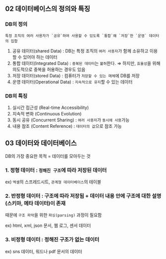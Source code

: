 ## 02 데이터베이스의 정의와 특징

### DB의 정의
``` 
특정 조직의 여러 사용자가 `공유`하여 사용할 수 있도록 `통합`해 `저장`한 `운영` 데이터의 집합
```

1) 공유 데이터(shared Data) : DB는 특정 조직의 `여러 사용자`가 함께 소유하고 이용할 수 있어야 하는 데이터  
2) 통합 데이터(Integrated Data) : `중복된 데이터`는 `불허`한다. ⇒ 하지만, `효율성`을 위해 의도적으로 중복을 허용하는 경우도 있음  
3) 저장 데이터(stored Data) : 컴퓨터가 `저장할 수 있는 매체`에 DB를 저장
4) 운영 데이터(Operational Data) : `지속적으로 유지`할 수 있는 데이터 

### DB의 특징 
1) 실시간 접근성 (Real-time Accessibility)
2) 지속적 변화 (Continuous Evolution)
3) 동시 공유 (Concurrent Sharing) : `여러 사용자`가 `동시에 사용`가능 
4) 내용 참조 (Content Reference) : `데이터의 값`으로 참조 가능


## 03 데이터와 데이터베이스 

DB의 가장 중요한 목적 = 데이터를 모아두는 것

### 1. 정형 데이터 : `정해진 구조`에 따라 저장된 데이터

ex) `엑셀`의 스프레드시트, `관계형 데이터베이스`의 테이블

### 2. 반정형 데이터 : 구조에 따라 저장됨 + 데이터 내용 안에 구조에 대한 설명(스키마, 메타 데이터)이 존재

때문에 `구조 파악`을 위한 `파싱(parsing)` 과정이 필요함

ex) html, xml, json 문서, 웹 로그, 센서 데이터 

### 3. 비정형 데이터 : 정해진 구조가 없는 데이터 

ex) sns 데이터, 워드나 pdf 문서의 데이터 












